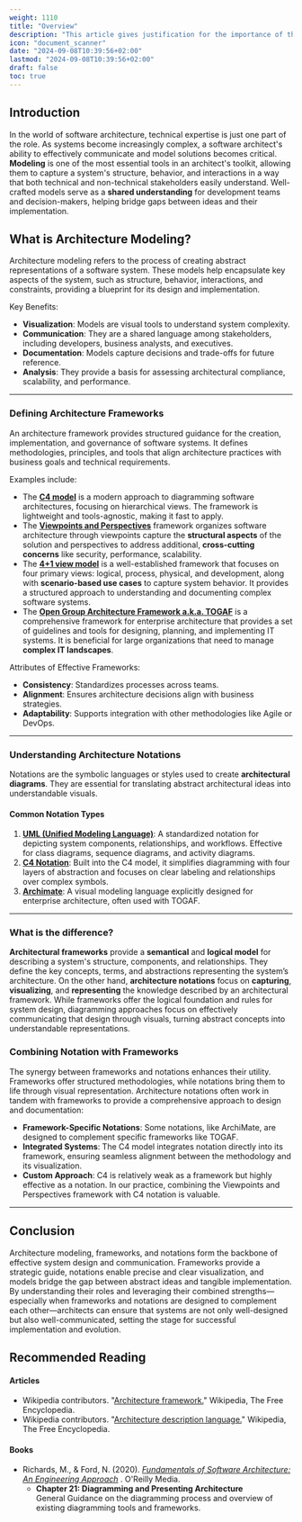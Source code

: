 ```yaml
---
weight: 1110
title: "Overview"
description: "This article gives justification for the importance of the skills listed in the chapter."
icon: "document_scanner"
date: "2024-09-08T10:39:56+02:00"
lastmod: "2024-09-08T10:39:56+02:00"
draft: false
toc: true
---
```


## Introduction

In the world of software architecture, technical expertise is just one part of the role. As systems become increasingly complex, a software architect's ability
to effectively communicate and model solutions becomes critical. **Modeling** is one of the most essential tools in an architect's toolkit, allowing them to capture a system's structure, behavior, and interactions in a way that both technical and non-technical stakeholders easily understand. Well-crafted models serve as a **shared understanding** for development teams and decision-makers, helping bridge gaps between ideas and their implementation.

## What is Architecture Modeling?

Architecture modeling refers to the process of creating abstract representations of a software system. These models help encapsulate key aspects of the system, such as structure, behavior, interactions, and constraints, providing a blueprint for its design and implementation.

Key Benefits:

* **Visualization**: Models are visual tools to understand system complexity.
* **Communication**: They are a shared language among stakeholders, including developers, business analysts, and executives.
* **Documentation**: Models capture decisions and trade-offs for future reference.
* **Analysis**: They provide a basis for assessing architectural compliance, scalability, and performance.

---

### Defining Architecture Frameworks

An architecture framework provides structured guidance for the creation, implementation, and governance of software systems. It defines methodologies, principles, and tools that align architecture practices with business goals and technical requirements.

Examples include:

* The **[C4 model](https://c4model.com/introduction)** is a modern approach to diagramming software architectures, focusing on hierarchical views. The framework is lightweight and tools-agnostic, making it fast to apply.
* The **[Viewpoints and Perspectives](https://www.viewpoints-and-perspectives.info/home/book/)** framework organizes software architecture through viewpoints capture the **structural aspects** of the solution and perspectives to address additional, **cross-cutting concerns** like security, performance, scalability.
* The **[4+1 view model](https://www.cs.ubc.ca/~gregor/teaching/papers/4+1view-architecture.pdf)** is a well-established framework that focuses on four primary views: logical, process, physical, and development, along with  **scenario-based use cases** to capture system behavior. It provides a structured approach to understanding and documenting complex software systems.
* The **[Open Group Architecture Framework a.k.a. TOGAF](https://pubs.opengroup.org/togaf-standard/)** is a comprehensive framework for enterprise architecture that provides a set of guidelines and tools for designing, planning, and implementing IT systems. It is beneficial for large organizations that need to manage **complex IT landscapes**.

Attributes of Effective Frameworks:

* **Consistency**: Standardizes processes across teams.
* **Alignment**: Ensures architecture decisions align with business strategies.
* **Adaptability**: Supports integration with other methodologies like Agile or DevOps.

---

### Understanding Architecture Notations

Notations are the symbolic languages or styles used to create **architectural diagrams**. They are essential for translating abstract architectural ideas into understandable visuals.

#### Common Notation Types

1. **[UML (Unified Modeling Language)](https://www.conceptdraw.com/How-To-Guide/uml-diagrams)**: A standardized notation for depicting system components, relationships, and workflows. Effective for class diagrams, sequence diagrams, and activity diagrams.
2. **[C4 Notation](https://c4model.com/diagrams/notation)**: Built into the C4 model, it simplifies diagramming with four layers of abstraction and focuses on clear labeling and relationships over complex symbols.
3. **[Archimate](https://pubs.opengroup.org/architecture/archimate3-doc/)**: A visual modeling language explicitly designed for enterprise architecture, often used with TOGAF.

---

### What is the difference?

**Architectural frameworks** provide a **semantical** and **logical model** for describing a system's structure, components, and relationships. They define the
key concepts, terms, and abstractions representing the system’s architecture. On the other hand, **architecture notations** focus on **capturing**,
**visualizing**, and **representing** the knowledge described by an architectural framework. While frameworks offer the logical foundation and rules
for system design, diagramming approaches focus on effectively communicating that design through visuals, turning abstract concepts into understandable representations.

### Combining Notation with Frameworks

The synergy between frameworks and notations enhances their utility. Frameworks offer structured methodologies, while notations bring them to life through visual representation. Architecture notations often work in tandem with frameworks to provide a comprehensive approach to design and documentation:

* **Framework-Specific Notations**: Some notations, like ArchiMate, are designed to complement specific frameworks like TOGAF.
* **Integrated Systems**: The C4 model integrates notation directly into its framework, ensuring seamless alignment between the methodology and its visualization.
* **Custom Approach**: C4 is relatively weak as a framework but highly effective as a notation. In our practice, combining the Viewpoints and Perspectives framework with C4 notation is valuable.

---

## Conclusion

Architecture modeling, frameworks, and notations form the backbone of effective system design and communication. Frameworks provide a strategic guide, notations enable precise and clear visualization, and models bridge the gap between abstract ideas and tangible implementation. By understanding their roles and leveraging their combined strengths—especially when frameworks and notations are designed to complement each other—architects can ensure that systems are not only well-designed but also well-communicated, setting the stage for successful implementation and evolution.

## Recommended Reading

#### Articles

* Wikipedia contributors. "[Architecture framework.](https://en.wikipedia.org/wiki/Architecture_framework)" Wikipedia, The Free Encyclopedia.
* Wikipedia contributors. "[Architecture description language.](https://en.wikipedia.org/wiki/Architecture_description_language)" Wikipedia, The Free Encyclopedia.

#### Books

* Richards, M., & Ford, N. (2020). *[Fundamentals of Software Architecture: An Engineering Approach](https://www.oreilly.com/library/view/fundamentals-of-software/9781492043447/)* . O'Reilly Media.
  * **Chapter 21: Diagramming and Presenting Architecture**\
    General Guidance on the diagramming process and overview of existing diagramming
    tools and frameworks.
